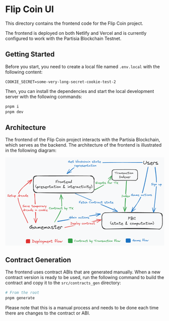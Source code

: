 # Flip Coin UI

This directory contains the frontend code for the Flip Coin project.

The frontend is deployed on both Netlify and Vercel and is currently configured to work with the Partisia Blockchain Testnet.


## Getting Started
Before you start, you need to create a local file named `.env.local` with the following content:
```env
COOKIE_SECRET=some-very-long-secret-cookie-test-2
```

Then, you can install the dependencies and start the local development server with the following commands:
```bash
pnpm i
pnpm dev
```

## Architecture
The frontend of the Flip Coin project interacts with the Partisia Blockchain, which serves as the backend. The architecture of the frontend is illustrated in the following diagram:

![Architecture](./docs/web-architecture.png)

## Contract Generation
The frontend uses contract ABIs that are generated manually. When a new contract version is ready to be used, run the following command to build the contract and copy it to the `src/contracts_gen` directory:
```bash
# From the root
pnpm generate
```

Please note that this is a manual process and needs to be done each time there are changes to the contract or ABI.

